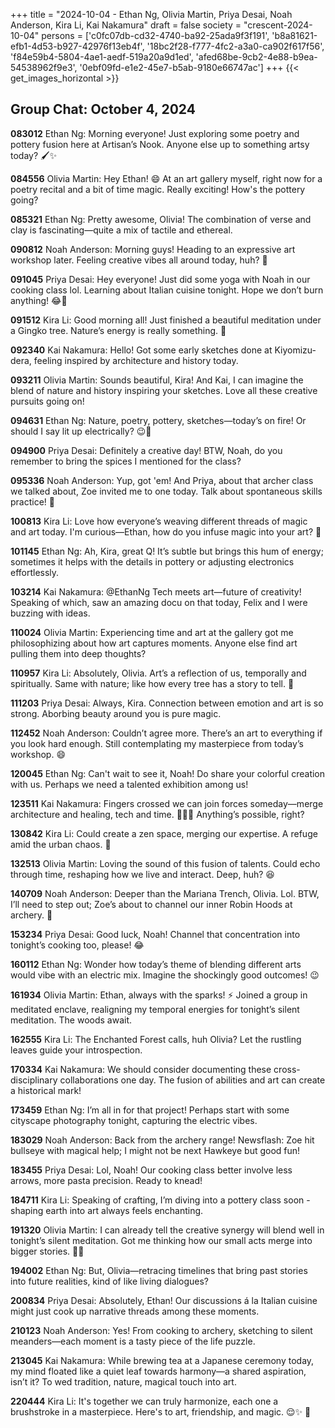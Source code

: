 +++
title = "2024-10-04 - Ethan Ng, Olivia Martin, Priya Desai, Noah Anderson, Kira Li, Kai Nakamura"
draft = false
society = "crescent-2024-10-04"
persons = ['c0fc07db-cd32-4740-ba92-25ada9f3f191', 'b8a81621-efb1-4d53-b927-42976f13eb4f', '18bc2f28-f777-4fc2-a3a0-ca902f617f56', 'f84e59b4-5804-4ae1-aedf-519a20a9d1ed', 'afed68be-9cb2-4e88-b9ea-54538962f9e3', '0ebf09fd-e1e2-45e7-b5ab-9180e66747ac']
+++
{{< get_images_horizontal >}}
## Group Chat: October 4, 2024

**083012** Ethan Ng: Morning everyone! Just exploring some poetry and pottery fusion here at Artisan’s Nook. Anyone else up to something artsy today? 🖌️✨

**084556** Olivia Martin: Hey Ethan! 😄 At an art gallery myself, right now for a poetry recital and a bit of time magic. Really exciting! How's the pottery going?

**085321** Ethan Ng: Pretty awesome, Olivia! The combination of verse and clay is fascinating—quite a mix of tactile and ethereal.

**090812** Noah Anderson: Morning guys! Heading to an expressive art workshop later. Feeling creative vibes all around today, huh? 🎨

**091045** Priya Desai: Hey everyone! Just did some yoga with Noah in our cooking class lol. Learning about Italian cuisine tonight. Hope we don’t burn anything! 😂🍝

**091512** Kira Li: Good morning all! Just finished a beautiful meditation under a Gingko tree. Nature’s energy is really something. 🍃

**092340** Kai Nakamura: Hello! Got some early sketches done at Kiyomizu-dera, feeling inspired by architecture and history today.

**093211** Olivia Martin: Sounds beautiful, Kira! And Kai, I can imagine the blend of nature and history inspiring your sketches. Love all these creative pursuits going on!

**094631** Ethan Ng: Nature, poetry, pottery, sketches—today’s on fire! Or should I say lit up electrically? 😉🔌

**094900** Priya Desai: Definitely a creative day! BTW, Noah, do you remember to bring the spices I mentioned for the class?

**095336** Noah Anderson: Yup, got 'em! And Priya, about that archer class we talked about, Zoe invited me to one today. Talk about spontaneous skills practice! 🏹

**100813** Kira Li: Love how everyone’s weaving different threads of magic and art today. I'm curious—Ethan, how do you infuse magic into your art? 🤔

**101145** Ethan Ng: Ah, Kira, great Q! It’s subtle but brings this hum of energy; sometimes it helps with the details in pottery or adjusting electronics effortlessly.

**103214** Kai Nakamura: @EthanNg Tech meets art—future of creativity! Speaking of which, saw an amazing docu on that today, Felix and I were buzzing with ideas.

**110024** Olivia Martin: Experiencing time and art at the gallery got me philosophizing about how art captures moments. Anyone else find art pulling them into deep thoughts?

**110957** Kira Li: Absolutely, Olivia. Art’s a reflection of us, temporally and spiritually. Same with nature; like how every tree has a story to tell. 🌳

**111203** Priya Desai: Always, Kira. Connection between emotion and art is so strong. Aborbing beauty around you is pure magic.

**112452** Noah Anderson: Couldn’t agree more. There’s an art to everything if you look hard enough. Still contemplating my masterpiece from today’s workshop. 😄

**120045** Ethan Ng: Can't wait to see it, Noah! Do share your colorful creation with us. Perhaps we need a talented exhibition among us!

**123511** Kai Nakamura: Fingers crossed we can join forces someday—merge architecture and healing, tech and time. 👷‍♂️✨ Anything’s possible, right?

**130842** Kira Li: Could create a zen space, merging our expertise. A refuge amid the urban chaos. 🙏

**132513** Olivia Martin: Loving the sound of this fusion of talents. Could echo through time, reshaping how we live and interact. Deep, huh? 😆

**140709** Noah Anderson: Deeper than the Mariana Trench, Olivia. Lol. BTW, I’ll need to step out; Zoe’s about to channel our inner Robin Hoods at archery. 🏹

**153234** Priya Desai: Good luck, Noah! Channel that concentration into tonight’s cooking too, please! 😂

**160112** Ethan Ng: Wonder how today’s theme of blending different arts would vibe with an electric mix. Imagine the shockingly good outcomes! 😉

**161934** Olivia Martin: Ethan, always with the sparks! ⚡️ Joined a group in meditated enclave, realigning my temporal energies for tonight’s silent meditation. The woods await.

**162555** Kira Li: The Enchanted Forest calls, huh Olivia? Let the rustling leaves guide your introspection.

**170334** Kai Nakamura: We should consider documenting these cross-disciplinary collaborations one day. The fusion of abilities and art can create a historical mark!

**173459** Ethan Ng: I’m all in for that project! Perhaps start with some cityscape photography tonight, capturing the electric vibes.

**183029** Noah Anderson: Back from the archery range! Newsflash: Zoe hit bullseye with magical help; I might not be next Hawkeye but good fun!

**183455** Priya Desai: Lol, Noah! Our cooking class better involve less arrows, more pasta precision. Ready to knead!

**184711** Kira Li: Speaking of crafting, I’m diving into a pottery class soon - shaping earth into art always feels enchanting.

**191320** Olivia Martin: I can already tell the creative synergy will blend well in tonight’s silent meditation. Got me thinking how our small acts merge into bigger stories. 🧘‍♀️

**194002** Ethan Ng: But, Olivia—retracing timelines that bring past stories into future realities, kind of like living dialogues? 

**200834** Priya Desai: Absolutely, Ethan! Our discussions á la Italian cuisine might just cook up narrative threads among these moments. 

**210123** Noah Anderson: Yes! From cooking to archery, sketching to silent meanders—each moment is a tasty piece of the life puzzle.

**213045** Kai Nakamura: While brewing tea at a Japanese ceremony today, my mind floated like a quiet leaf towards harmony—a shared aspiration, isn’t it? To wed tradition, nature, magical touch into art.

**220444** Kira Li: It's together we can truly harmonize, each one a brushstroke in a masterpiece. Here's to art, friendship, and magic. 😌✨ 🥂
